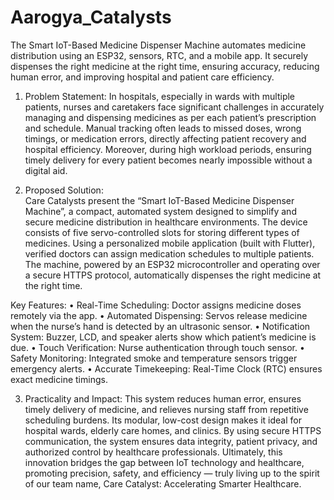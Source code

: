 # Aarogya_Catalysts
The Smart IoT-Based Medicine Dispenser Machine automates medicine distribution using an ESP32, sensors, RTC, and a mobile app. It securely dispenses the right medicine at the right time, ensuring accuracy, reducing human error, and improving hospital and patient care efficiency.

1.	Problem Statement:
In hospitals, especially in wards with multiple patients, nurses and caretakers face significant challenges in accurately managing and dispensing medicines as per each patient’s prescription and schedule.
Manual tracking often leads to missed doses, wrong timings, or medication errors, directly affecting patient recovery and hospital efficiency. Moreover, during high workload periods, ensuring timely delivery for every patient becomes nearly impossible without a digital aid.

2.	Proposed Solution: 	
Care Catalysts present the “Smart IoT-Based Medicine Dispenser Machine”, a compact, automated system designed to simplify and secure medicine distribution in healthcare environments.
The device consists of five servo-controlled slots for storing different types of medicines. Using a personalized mobile application (built with Flutter), verified doctors can assign medication schedules to multiple patients. The machine, powered by an ESP32 microcontroller and operating over a secure HTTPS protocol, automatically dispenses the right medicine at the right time.

Key Features:
•	Real-Time Scheduling: Doctor assigns medicine doses remotely via the app.
•	Automated Dispensing: Servos release medicine when the nurse’s hand is detected by an ultrasonic sensor.
•	Notification System: Buzzer, LCD, and speaker alerts show which patient’s medicine is due.
•	Touch Verification: Nurse authentication through touch sensor.
•	Safety Monitoring: Integrated smoke and temperature sensors trigger emergency alerts.
•	Accurate Timekeeping: Real-Time Clock (RTC) ensures exact medicine timings.

3.	Practicality and Impact: 
This system reduces human error, ensures timely delivery of medicine, and relieves nursing staff from repetitive scheduling burdens.
Its modular, low-cost design makes it ideal for hospital wards, elderly care homes, and clinics. By using secure HTTPS communication, the system ensures data integrity, patient privacy, and authorized control by healthcare professionals.
Ultimately, this innovation bridges the gap between IoT technology and healthcare, promoting precision, safety, and efficiency — truly living up to the spirit of our team name, Care Catalyst: Accelerating Smarter Healthcare.

